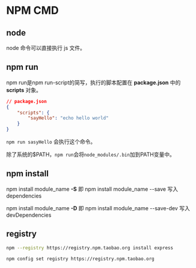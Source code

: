 # NPM CMD

## node

node 命令可以直接执行 js 文件。

## npm run

npm run是npm run-script的简写，执行的脚本配置在 **package.json** 中的 **scripts** 对象。

```json
// package.json
{
	"scripts": {
		"sayHello": "echo hello world"
	}
}
```

`npm run sasyHello` 会执行这个命令。

除了系统的$PATH，`npm run`会将`node_modules/.bin`加到PATH变量中。

## npm install

npm install module_name **-S**  即  npm install module_name --save  写入dependencies

npm install module_name **-D**  即  npm install module_name --save-dev 写入devDependencies



## registry

```bash
npm --registry https://registry.npm.taobao.org install express
```



```bash
npm config set registry https://registry.npm.taobao.org
```

